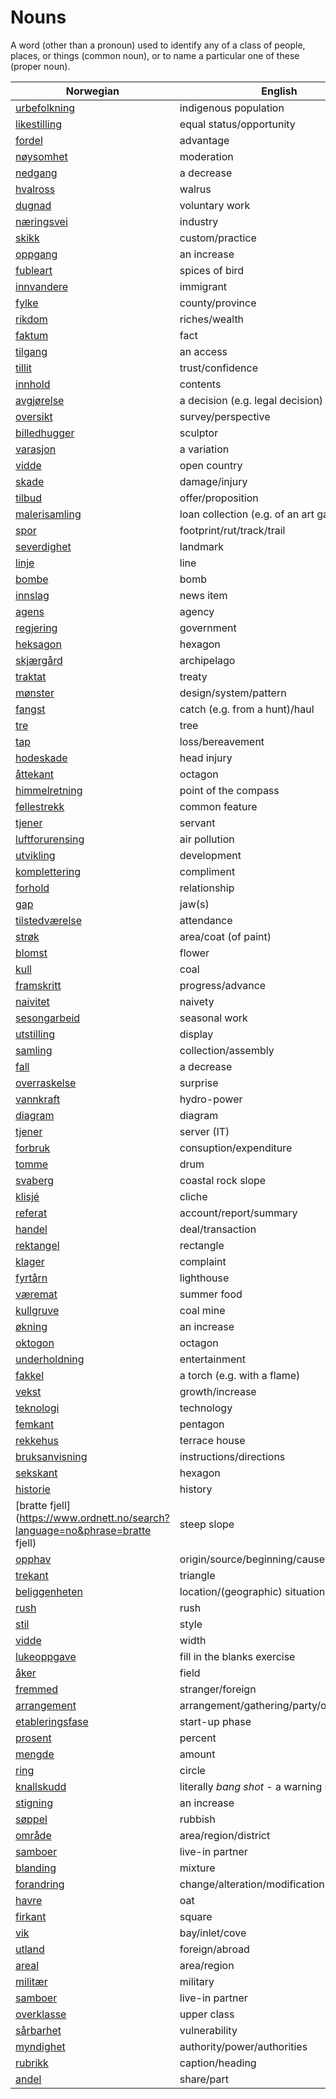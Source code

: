 # Nouns

A word (other than a pronoun) used to identify any of a class of people, places, or things (common noun), or to name a particular one of these (proper noun).

| Norwegian | English | Gender |
| --- | --- | --- |
| [urbefolkning](https://www.ordnett.no/search?language=no&phrase=urbefolkning) | indigenous population | m |
| [likestilling](https://www.ordnett.no/search?language=no&phrase=likestilling) | equal status/opportunity | m |
| [fordel](https://www.ordnett.no/search?language=no&phrase=fordel) | advantage | m |
| [nøysomhet](https://www.ordnett.no/search?language=no&phrase=nøysomhet) | moderation | m |
| [nedgang](https://www.ordnett.no/search?language=no&phrase=nedgang) | a decrease | m |
| [hvalross](https://www.ordnett.no/search?language=no&phrase=hvalross) | walrus | m |
| [dugnad](https://www.ordnett.no/search?language=no&phrase=dugnad) | voluntary work | m |
| [næringsvei](https://www.ordnett.no/search?language=no&phrase=næringsvei) | industry | m |
| [skikk](https://www.ordnett.no/search?language=no&phrase=skikk) | custom/practice | m |
| [oppgang](https://www.ordnett.no/search?language=no&phrase=oppgang) | an increase | m |
| [fubleart](https://www.ordnett.no/search?language=no&phrase=fubleart) | spices of bird | m/f |
| [innvandere](https://www.ordnett.no/search?language=no&phrase=innvandere) | immigrant | m |
| [fylke](https://www.ordnett.no/search?language=no&phrase=fylke) | county/province | i |
| [rikdom](https://www.ordnett.no/search?language=no&phrase=rikdom) | riches/wealth | m |
| [faktum](https://www.ordnett.no/search?language=no&phrase=faktum) | fact | i |
| [tilgang](https://www.ordnett.no/search?language=no&phrase=tilgang) | an access | i |
| [tillit](https://www.ordnett.no/search?language=no&phrase=tillit) | trust/confidence | m |
| [innhold](https://www.ordnett.no/search?language=no&phrase=innhold) | contents | i |
| [avgjørelse](https://www.ordnett.no/search?language=no&phrase=avgjørelse) | a decision (e.g. legal decision) | m |
| [oversikt](https://www.ordnett.no/search?language=no&phrase=oversikt) | survey/perspective | m |
| [billedhugger](https://www.ordnett.no/search?language=no&phrase=billedhugger) | sculptor | m |
| [varasjon](https://www.ordnett.no/search?language=no&phrase=varasjon) | a variation | m |
| [vidde](https://www.ordnett.no/search?language=no&phrase=vidde) | open country | m |
| [skade](https://www.ordnett.no/search?language=no&phrase=skade) | damage/injury | m |
| [tilbud](https://www.ordnett.no/search?language=no&phrase=tilbud) | offer/proposition | i |
| [malerisamling](https://www.ordnett.no/search?language=no&phrase=malerisamling) | loan collection (e.g. of an art gallery) | m |
| [spor](https://www.ordnett.no/search?language=no&phrase=spor) | footprint/rut/track/trail | i |
| [severdighet](https://www.ordnett.no/search?language=no&phrase=severdighet) | landmark | m |
| [linje](https://www.ordnett.no/search?language=no&phrase=linje) | line | m |
| [bombe](https://www.ordnett.no/search?language=no&phrase=bombe) | bomb | m |
| [innslag](https://www.ordnett.no/search?language=no&phrase=innslag) | news item | i |
| [agens](https://www.ordnett.no/search?language=no&phrase=agens) | agency | m |
| [regjering](https://www.ordnett.no/search?language=no&phrase=regjering) | government | m |
| [heksagon](https://www.ordnett.no/search?language=no&phrase=heksagon) | hexagon | m |
| [skjærgård](https://www.ordnett.no/search?language=no&phrase=skjærgård) | archipelago | m |
| [traktat](https://www.ordnett.no/search?language=no&phrase=traktat) | treaty | m |
| [mønster](https://www.ordnett.no/search?language=no&phrase=mønster) | design/system/pattern | i |
| [fangst](https://www.ordnett.no/search?language=no&phrase=fangst) | catch (e.g. from a hunt)/haul | m |
| [tre](https://www.ordnett.no/search?language=no&phrase=tre) | tree | i |
| [tap](https://www.ordnett.no/search?language=no&phrase=tap) | loss/bereavement | i |
| [hodeskade](https://www.ordnett.no/search?language=no&phrase=hodeskade) | head injury | m |
| [åttekant](https://www.ordnett.no/search?language=no&phrase=åttekant) | octagon | m |
| [himmelretning](https://www.ordnett.no/search?language=no&phrase=himmelretning) | point of the compass | m |
| [fellestrekk](https://www.ordnett.no/search?language=no&phrase=fellestrekk) | common feature | i |
| [tjener](https://www.ordnett.no/search?language=no&phrase=tjener) | servant | m |
| [luftforurensing](https://www.ordnett.no/search?language=no&phrase=luftforurensing) | air pollution | m |
| [utvikling](https://www.ordnett.no/search?language=no&phrase=utvikling) | development | m |
| [komplettering](https://www.ordnett.no/search?language=no&phrase=komplettering) | compliment | m |
| [forhold](https://www.ordnett.no/search?language=no&phrase=forhold) | relationship | i |
| [gap](https://www.ordnett.no/search?language=no&phrase=gap) | jaw(s) | m |
| [tilstedværelse](https://www.ordnett.no/search?language=no&phrase=tilstedværelse) | attendance | i |
| [strøk](https://www.ordnett.no/search?language=no&phrase=strøk) | area/coat (of paint) | i |
| [blomst](https://www.ordnett.no/search?language=no&phrase=blomst) | flower | m |
| [kull](https://www.ordnett.no/search?language=no&phrase=kull) | coal | i |
| [framskritt](https://www.ordnett.no/search?language=no&phrase=framskritt) | progress/advance | i |
| [naivitet](https://www.ordnett.no/search?language=no&phrase=naivitet) | naivety | m |
| [sesongarbeid](https://www.ordnett.no/search?language=no&phrase=sesongarbeid) | seasonal work | i |
| [utstilling](https://www.ordnett.no/search?language=no&phrase=utstilling) | display | m |
| [samling](https://www.ordnett.no/search?language=no&phrase=samling) | collection/assembly | m |
| [fall](https://www.ordnett.no/search?language=no&phrase=fall) | a decrease | i |
| [overraskelse](https://www.ordnett.no/search?language=no&phrase=overraskelse) | surprise | m |
| [vannkraft](https://www.ordnett.no/search?language=no&phrase=vannkraft) | hydro-power | m |
| [diagram](https://www.ordnett.no/search?language=no&phrase=diagram) | diagram | i |
| [tjener](https://www.ordnett.no/search?language=no&phrase=tjener) | server (IT) | m |
| [forbruk](https://www.ordnett.no/search?language=no&phrase=forbruk) | consuption/expenditure | i |
| [tomme](https://www.ordnett.no/search?language=no&phrase=tomme) | drum | m |
| [svaberg](https://www.ordnett.no/search?language=no&phrase=svaberg) | coastal rock slope | i |
| [klisjé](https://www.ordnett.no/search?language=no&phrase=klisjé) | cliche | m |
| [referat](https://www.ordnett.no/search?language=no&phrase=referat) | account/report/summary | i |
| [handel](https://www.ordnett.no/search?language=no&phrase=handel) | deal/transaction | m |
| [rektangel](https://www.ordnett.no/search?language=no&phrase=rektangel) | rectangle | i |
| [klager](https://www.ordnett.no/search?language=no&phrase=klager) | complaint | m |
| [fyrtårn](https://www.ordnett.no/search?language=no&phrase=fyrtårn) | lighthouse | i |
| [væremat](https://www.ordnett.no/search?language=no&phrase=væremat) | summer food | m |
| [kullgruve](https://www.ordnett.no/search?language=no&phrase=kullgruve) | coal mine | m |
| [økning](https://www.ordnett.no/search?language=no&phrase=økning) | an increase | m |
| [oktogon](https://www.ordnett.no/search?language=no&phrase=oktogon) | octagon | m |
| [underholdning](https://www.ordnett.no/search?language=no&phrase=underholdning) | entertainment | m |
| [fakkel](https://www.ordnett.no/search?language=no&phrase=fakkel) | a torch (e.g. with a flame) | m |
| [vekst](https://www.ordnett.no/search?language=no&phrase=vekst) | growth/increase | m |
| [teknologi](https://www.ordnett.no/search?language=no&phrase=teknologi) | technology | m |
| [femkant](https://www.ordnett.no/search?language=no&phrase=femkant) | pentagon | m |
| [rekkehus](https://www.ordnett.no/search?language=no&phrase=rekkehus) | terrace house | i |
| [bruksanvisning](https://www.ordnett.no/search?language=no&phrase=bruksanvisning) | instructions/directions | m |
| [sekskant](https://www.ordnett.no/search?language=no&phrase=sekskant) | hexagon | m |
| [historie](https://www.ordnett.no/search?language=no&phrase=historie) | history | m/f |
| [bratte fjell](https://www.ordnett.no/search?language=no&phrase=bratte fjell) | steep slope | m |
| [opphav](https://www.ordnett.no/search?language=no&phrase=opphav) | origin/source/beginning/cause | i |
| [trekant](https://www.ordnett.no/search?language=no&phrase=trekant) | triangle | m |
| [beliggenheten](https://www.ordnett.no/search?language=no&phrase=beliggenheten) | location/(geographic) situation | m/f |
| [rush](https://www.ordnett.no/search?language=no&phrase=rush) | rush | i |
| [stil](https://www.ordnett.no/search?language=no&phrase=stil) | style | m |
| [vidde](https://www.ordnett.no/search?language=no&phrase=vidde) | width | m/f |
| [lukeoppgave](https://www.ordnett.no/search?language=no&phrase=lukeoppgave) | fill in the blanks exercise | m |
| [åker](https://www.ordnett.no/search?language=no&phrase=åker) | field | m |
| [fremmed](https://www.ordnett.no/search?language=no&phrase=fremmed) | stranger/foreign | m |
| [arrangement](https://www.ordnett.no/search?language=no&phrase=arrangement) | arrangement/gathering/party/organisation | i |
| [etableringsfase](https://www.ordnett.no/search?language=no&phrase=etableringsfase) | start-up phase | m |
| [prosent](https://www.ordnett.no/search?language=no&phrase=prosent) | percent | m |
| [mengde](https://www.ordnett.no/search?language=no&phrase=mengde) | amount | m |
| [ring](https://www.ordnett.no/search?language=no&phrase=ring) | circle | m |
| [knallskudd](https://www.ordnett.no/search?language=no&phrase=knallskudd) | literally _bang shot_ - a warning shot gun | i |
| [stigning](https://www.ordnett.no/search?language=no&phrase=stigning) | an increase | m |
| [søppel](https://www.ordnett.no/search?language=no&phrase=søppel) | rubbish | i |
| [område](https://www.ordnett.no/search?language=no&phrase=område) | area/region/district | i |
| [samboer](https://www.ordnett.no/search?language=no&phrase=samboer) | live-in partner | m |
| [blanding](https://www.ordnett.no/search?language=no&phrase=blanding) | mixture | m |
| [forandring](https://www.ordnett.no/search?language=no&phrase=forandring) | change/alteration/modification | m |
| [havre](https://www.ordnett.no/search?language=no&phrase=havre) | oat | m |
| [firkant](https://www.ordnett.no/search?language=no&phrase=firkant) | square | m |
| [vik](https://www.ordnett.no/search?language=no&phrase=vik) | bay/inlet/cove | m |
| [utland](https://www.ordnett.no/search?language=no&phrase=utland) | foreign/abroad | m |
| [areal](https://www.ordnett.no/search?language=no&phrase=areal) | area/region | i |
| [militær](https://www.ordnett.no/search?language=no&phrase=militær) | military | m |
| [samboer](https://www.ordnett.no/search?language=no&phrase=samboer) | live-in partner | m |
| [overklasse](https://www.ordnett.no/search?language=no&phrase=overklasse) | upper class | m |
| [sårbarhet](https://www.ordnett.no/search?language=no&phrase=sårbarhet) | vulnerability | m |
| [myndighet](https://www.ordnett.no/search?language=no&phrase=myndighet) | authority/power/authorities | m |
| [rubrikk](https://www.ordnett.no/search?language=no&phrase=rubrikk) | caption/heading | m |
| [andel](https://www.ordnett.no/search?language=no&phrase=andel) | share/part | m |

